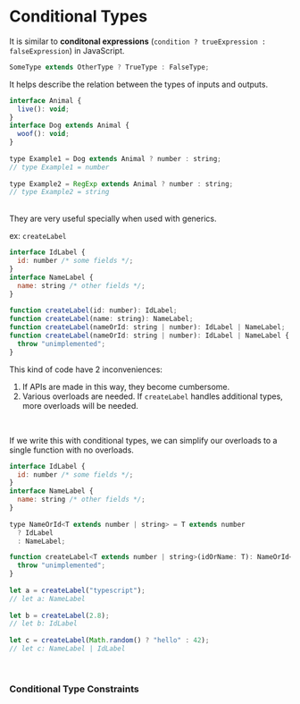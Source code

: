 # Conditional Types

It is similar to **conditonal expressions** (`condition ? trueExpression : falseExpression`) in JavaScript.  

```javascript
SomeType extends OtherType ? TrueType : FalseType;
```

It helps describe the relation between the types of inputs and outputs.  

```javascript
interface Animal {
  live(): void;
}
interface Dog extends Animal {
  woof(): void;
}
 
type Example1 = Dog extends Animal ? number : string;
// type Example1 = number
 
type Example2 = RegExp extends Animal ? number : string;
// type Example2 = string
```

<br/>
They are very useful specially when used with generics.  

ex: `createLabel`

```javascript
interface IdLabel {
  id: number /* some fields */;
}
interface NameLabel {
  name: string /* other fields */;
}
 
function createLabel(id: number): IdLabel;
function createLabel(name: string): NameLabel;
function createLabel(nameOrId: string | number): IdLabel | NameLabel;
function createLabel(nameOrId: string | number): IdLabel | NameLabel {
  throw "unimplemented";
}
```

This kind of code have 2 inconveniences:  
1. If APIs are made in this way, they become cumbersome.  
2. Various overloads are needed. If `createLabel` handles additional types, more overloads will be needed.  

<br/>

If we write this with conditional types, we can simplify our overloads to a single function with no overloads.  

```js
interface IdLabel {
  id: number /* some fields */;
}
interface NameLabel {
  name: string /* other fields */;
}
 
type NameOrId<T extends number | string> = T extends number
  ? IdLabel
  : NameLabel;
```

```javascript
function createLabel<T extends number | string>(idOrName: T): NameOrId<T> {
  throw "unimplemented";
}
 
let a = createLabel("typescript");
// let a: NameLabel
 
let b = createLabel(2.8);
// let b: IdLabel
 
let c = createLabel(Math.random() ? "hello" : 42);
// let c: NameLabel | IdLabel
```

<br/>

### Conditional Type Constraints

